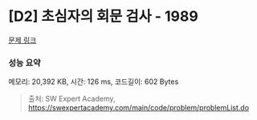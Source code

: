 # [D2] 초심자의 회문 검사 - 1989 

[문제 링크](https://swexpertacademy.com/main/code/problem/problemDetail.do?contestProbId=AV5PyTLqAf4DFAUq) 

### 성능 요약

메모리: 20,392 KB, 시간: 126 ms, 코드길이: 602 Bytes



> 출처: SW Expert Academy, https://swexpertacademy.com/main/code/problem/problemList.do
